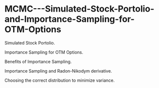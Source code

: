 # MCMC---Simulated-Stock-Portolio-and-Importance-Sampling-for-OTM-Options

Simulated Stock Portolio.

Importance Sampling for OTM Options.

Benefits of Importance Sampling.

Importance Sampling and Radon-Nikodym derivative.

Choosing the correct distribution to minimize variance.

